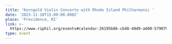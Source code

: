 ```yaml
---
title: 'Korngold Violin Concerto with Rhode Island Philharmonic '
date: '2023-11-10T15:00:00.000Z'
place: 'Providence, RI'
link: >-
  https://www.riphil.org/events#calendar-26195b86-cb48-40d9-a600-579079d902e8-event-lj4hjiok
type: event
---
```


